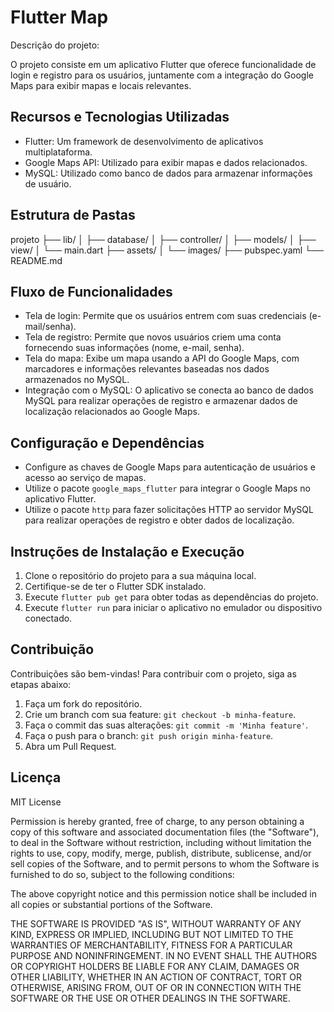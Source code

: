 # Flutter Map

Descrição do projeto:

O projeto consiste em um aplicativo Flutter que oferece funcionalidade de login e registro para os usuários, juntamente com a integração do Google Maps para exibir mapas e locais relevantes.

## Recursos e Tecnologias Utilizadas

- Flutter: Um framework de desenvolvimento de aplicativos multiplataforma.
- Google Maps API: Utilizado para exibir mapas e dados relacionados.
- MySQL: Utilizado como banco de dados para armazenar informações de usuário.


## Estrutura de Pastas

projeto
├── lib/
│ ├── database/
│ ├── controller/
│ ├── models/
│ ├── view/
│ └── main.dart
├── assets/
│    └── images/
├── pubspec.yaml
└── README.md


## Fluxo de Funcionalidades

- Tela de login: Permite que os usuários entrem com suas credenciais (e-mail/senha).
- Tela de registro: Permite que novos usuários criem uma conta fornecendo suas informações (nome, e-mail, senha).
- Tela do mapa: Exibe um mapa usando a API do Google Maps, com marcadores e informações relevantes baseadas nos dados armazenados no MySQL.
- Integração com o MySQL: O aplicativo se conecta ao banco de dados MySQL para realizar operações de registro e armazenar dados de localização relacionados ao Google Maps.

## Configuração e Dependências

- Configure as chaves de Google Maps para autenticação de usuários e acesso ao serviço de mapas.
- Utilize o pacote `google_maps_flutter` para integrar o Google Maps no aplicativo Flutter.
- Utilize o pacote `http` para fazer solicitações HTTP ao servidor MySQL para realizar operações de registro e obter dados de localização.

## Instruções de Instalação e Execução

1. Clone o repositório do projeto para a sua máquina local.
2. Certifique-se de ter o Flutter SDK instalado.
3. Execute `flutter pub get` para obter todas as dependências do projeto.
4. Execute `flutter run` para iniciar o aplicativo no emulador ou dispositivo conectado.

## Contribuição

Contribuições são bem-vindas! Para contribuir com o projeto, siga as etapas abaixo:

1. Faça um fork do repositório.
2. Crie um branch com sua feature: `git checkout -b minha-feature`.
3. Faça o commit das suas alterações: `git commit -m 'Minha feature'`.
4. Faça o push para o branch: `git push origin minha-feature`.
5. Abra um Pull Request.

## Licença

MIT License

Permission is hereby granted, free of charge, to any person obtaining a copy of this software and associated documentation files (the "Software"), to deal in the Software without restriction, including without limitation the rights to use, copy, modify, merge, publish, distribute, sublicense, and/or sell copies of the Software, and to permit persons to whom the Software is furnished to do so, subject to the following conditions:

The above copyright notice and this permission notice shall be included in all copies or substantial portions of the Software.

THE SOFTWARE IS PROVIDED "AS IS", WITHOUT WARRANTY OF ANY KIND, EXPRESS OR IMPLIED, INCLUDING BUT NOT LIMITED TO THE WARRANTIES OF MERCHANTABILITY, FITNESS FOR A PARTICULAR PURPOSE AND NONINFRINGEMENT. IN NO EVENT SHALL THE AUTHORS OR COPYRIGHT HOLDERS BE LIABLE FOR ANY CLAIM, DAMAGES OR OTHER LIABILITY, WHETHER IN AN ACTION OF CONTRACT, TORT OR OTHERWISE, ARISING FROM, OUT OF OR IN CONNECTION WITH THE SOFTWARE OR THE USE OR OTHER DEALINGS IN THE SOFTWARE.

